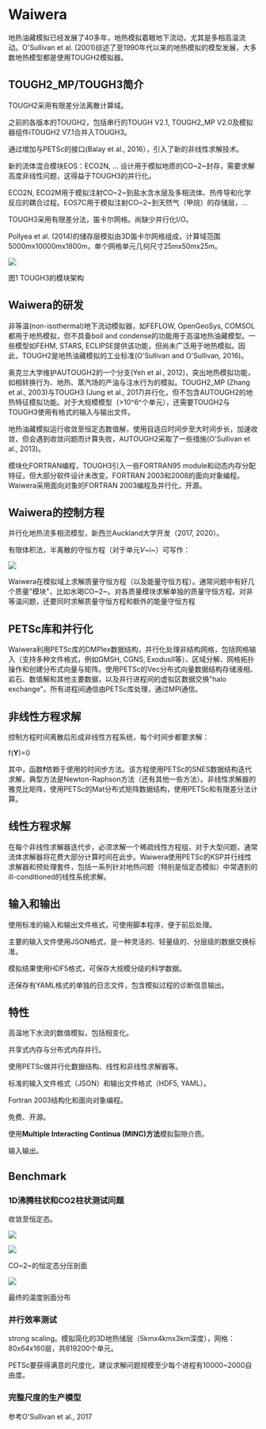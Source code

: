 # Waiwera

地热油藏模拟已经发展了40多年，地热模拟着眼地下流动，尤其是多相高温流动。O\'Sullivan
et al.
(2001)综述了至1990年代以来的地热模拟的模型发展，大多数地热模型都是使用TOUGH2模拟器。

## TOUGH2_MP/TOUGH3简介

TOUGH2采用有限差分法离散计算域。

之前的各版本的TOUGH2，包括串行的TOUGH V2.1, TOUGH2_MP
V2.0及模拟器组件iTOUGH2 V7.1合并入TOUGH3。

通过增加与PETSc的接口(Balay et al., 2016），引入了新的非线性求解技术。

新的流体混合模块EOS：ECO2N, ...
设计用于模拟地质的CO~2~封存，需要求解高度非线性问题，这得益于TOUGH3的并行化。

ECO2N,
ECO2M用于模拟注射CO~2~到盐水含水层及多相流体、热传导和化学反应的耦合过程。EOS7C用于模拟注射CO~2~到天然气（甲烷）的存储层，...

TOUGH3采用有限差分法，笛卡尔网格。尚缺少并行化I/O。

Pollyea et al.
(2014)的储存层模拟由3D笛卡尔网格组成，计算域范围5000mx10000mx1800m，单个网格单元几何尺寸25mx50mx25m。

![](./media/image1.png)

图1 TOUGH3的模块架构

## Waiwera的研发

非等温(non-isothermal)地下流动模拟器，如FEFLOW, OpenGeoSys,
COMSOL都用于地热模拟，但不具备boil and
condense的功能用于高温地热油藏模型。一些模型如FEHM, STARS,
ECLIPSE提供该功能，但尚未广泛用于地热模拟。因此，TOUGH2是地热油藏模拟的工业标准(O'Sullivan
and O'Sullivan, 2016)。

奥克兰大学维护AUTOUGH2的一个分支(Yeh et al.,
2012)，突出地热模拟功能，如相转换行为、地热、蒸汽场的产油与注水行为的模拟。TOUGH2_MP
(Zhang et al., 2003)与TOUGH3 (Jung et al.,
2017)并行化，但不包含AUTOUGH2的地热特征模拟功能。对于大规模模型（\>10^6^个单元），还需要TOUGH2与TOUGH3使用有格式的输入与输出文件。

地热油藏模拟运行收敛至恒定态数值解，使用自适应时间步至大时间步长，加速收敛，但会遇到收敛问题而计算失败，AUTOUGH2采取了一些措施(O'Sullivan
et al., 2013)。

模块化FORTRAN编程，TOUGH3引入一些FORTRAN95
module和动态内存分配特征，但大部分软件设计未改变。FORTRAN
2003和2008的面向对象编程。Waiwera采用面向对象的FORTRAN
2003编程及并行化，开源。

## Waiwera的控制方程

并行化地热流多相流模型，新西兰Auckland大学开发（2017, 2020）。

有限体积法，半离散的守恒方程（对于单元*V*~i~）可写作：

![](./media/image2.png)

Waiwera在模拟域上求解质量守恒方程（以及能量守恒方程）。通常问题中有好几个质量"模块"，比如水喝CO~2~。对各质量模块求解单独的质量守恒方程。对非等温问题，还要同时求解质量守恒方程和额外的能量守恒方程

## PETSc库和并行化

Waiwera利用PETSc库的DMPlex数据结构，并行化处理非结构网格，包括网格输入（支持多种文件格式，例如GMSH,
CGNS,
ExodusII等）、区域分解、网格拓扑操作和创建分布式向量与矩阵。使用PETSc的Vec分布式向量数据结构存储液相、岩石、数值解和其他主要数据，以及并行进程间的虚拟区数据交换\"halo
exchange\"。所有进程间通信由PETSc库处理，通过MPI通信。

## 非线性方程求解

控制方程时间离散后形成非线性方程系统，每个时间步都要求解：

f(**Y**)=0

其中，函数**f**依赖于使用的时间步方法。该方程使用PETSc的SNES数据结构迭代求解，典型方法是Newton-Raphson方法（还有其他一些方法）。非线性求解器的雅克比矩阵，使用PETSc的Mat分布式矩阵数据结构，使用PETSc和有限差分法计算。

## 线性方程求解

在每个非线性求解器迭代步，必须求解一个稀疏线性方程组，对于大型问题，通常流体求解器将花费大部分计算时间在此步。Waiwera使用PETSc的KSP并行线性求解器和预处理套件，包括一系列针对地热问题（特别是恒定态模拟）中常遇到的ill-conditioned的线性系统求解。

## 输入和输出

使用标准的输入和输出文件格式，可使用脚本程序，便于前后处理。

主要的输入文件使用JSON格式，是一种灵活的、轻量级的、分层级的数据交换标准。

模拟结果使用HDF5格式，可保存大规模分级的科学数据。

还保存有YAML格式的单独的日志文件，包含模拟过程的诊断信息输出。

## 特性

高温地下水流的数值模拟，包括相变化。

共享式内存与分布式内存并行。

使用PETSc做并行化数据结构、线性和非线性求解器等。

标准的输入文件格式（JSON）和输出文件格式（HDF5, YAML）。

Fortran 2003结构化和面向对象编程。

免费、开源。

使用**Multiple Interacting Continua (MINC)方法**模拟裂隙介质。

输入输出。

## Benchmark

### 1D沸腾柱状和CO2柱状测试问题

收敛至恒定态。

![](./media/image3.png)

![](./media/image4.png)

CO~2~的恒定态分压剖面

![](./media/image5.png)

最终的温度剖面分布

### 并行效率测试

strong
scaling。模拟简化的3D地热储层（5kmx4kmx3km深度），网格：80x64x160层，共819200个单元。

PETSc要获得满意的尺度化，建议求解问题规模至少每个进程有10000\~2000自由度。

### 完整尺度的生产模型

参考O'Sullivan et al., 2017
